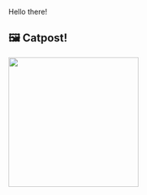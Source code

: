 Hello there!



## 🖼️ Catpost!

<sub>
    <img src="https://cdn2.thecatapi.com/images/d4h.jpg" height="256">
</sub>

